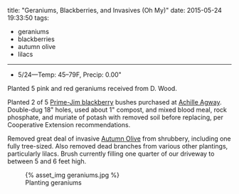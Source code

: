 title: "Geraniums, Blackberries, and Invasives (Oh My)"
date: 2015-05-24 19:33:50
tags:
  - geraniums
  - blackberries
  - autumn olive
  - lilacs
---

- 5/24&mdash;Temp: 45&ndash;79F, Precip: 0.00"

Planted 5 pink and red geraniums received from D. Wood.

Planted 2 of 5
[Prime-Jim blackberry](http://myfolia.com/plants/463-blackberry-rubus-fruticosus/varieties/50267-prime-jim)
bushes purchased at [Achille Agway](http://achilleagway.com/). Double-dug 18"
holes, used about 1" compost, and mixed blood meal, rock phosphate, and muriate
of potash with removed soil before replacing, per Cooperative Extension
recommendations.

Removed great deal of invasive [Autumn Olive](http://www.invasivespeciesinfo.gov/plants/autmnolive.shtml)
from shrubbery, including one fully tree-sized. Also removed dead branches from
various other plantings, particularly lilacs. Brush currently filling one
quarter of our driveway to between 5 and 6 feet high.

<figure>
  {% asset_img geraniums.jpg %}
  <figcaption>Planting geraniums</figcaption>
</figure>
